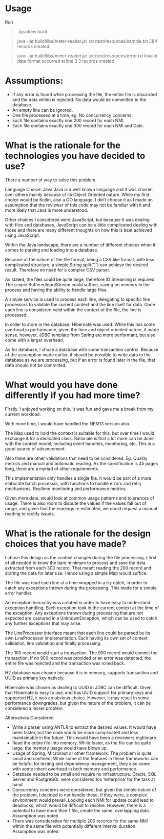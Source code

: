 # Usage

Run
> ./gradlew build

> java -jar build/libs/meter-reader.jar src/test/resources/sample.txt
384 records created.

> java -jar build/libs/meter-reader.jar src/test/resources/error.txt
Invalid date format occurred at line 3
0 records created.

# Assumptions:
- If any error is found while processing the file, the entire file is discarded and the data within is rejected. No data would be committed to the database.
- An empty line can be ignored.
- One file processed at a time, eg. No concurrency concerns.
- Each file contains exactly one 200 record for each NMI.
- Each file contains exactly one 300 record for each NMI and Date.

# What is the rationale for the technologies you have decided to use?
There a number of way to solve this problem. 

Language Choice: Java
Java is a well known language and it was chosen over others mainly because of its Object Oriented nature. While my first choice would be Kotlin, also a OO language, I did’t choose it as I made an assumption that the reviewer of this code may not be familiar with it and more likely that Java is more understood.

Other choices I considered were JavaScript, but because it was dealing with files and databases, JavaScript can be a little complicated dealing with those and there are many different thoughts on how this is best achieved using JavaScript.

Within the Java landscape, there are a number of different choices when it comes to parsing and loading into a database. 

Because of the nature of the file format, being a CSV like format, with less complicated structure, a simple String.split(“,”) can achieve the desired result. Therefore no need for a complex CSV parser.

As stated, the files could be quite large, therefore IO Streaming is required. The simple BufferedInputStream could suffice, saving on memory in the process and having the ability to handle large files.

A simple service is used to process each line, delegating to specific line processors to validate the current context and the line itself for data. Once each line is considered valid within the context of the file, the line is processed.

In order to store in the database, Hibernate was used. While this has some overhead in performance, given the time and object oriented nature, it made sense, however, JDBC template from Spring are more performant, but also come with a larger overhead.

As for database, I chose a database with some transaction control. Because of the assumption made earlier, it should be possible to write data to the database as we are processing, but if an error is found later in the file, that data should not be committed.

# What would you have done differently if you had more time?
Firstly, I enjoyed working on this. It was fun and gave me a break from my current workload.

With more time, I would have handled the NEM13 version also. 

The Map used to hold the context is suitable for this, but over time I would exchange it for a dedicated class. Rationale is that a lot more can be done with the context model, including event handlers, monitoring, etc. This is a good source of advancement.

Also there are other validations that need to be considered. Eg. Quality metrics and manual and automatic reading. As the specification is 45 pages long, there are a myriad of other requirements.

This implementation only handles a single file. It would be part of a more elaborate batch processor, with functions to handle errors and retry mechanisms. Realtime monitoring and performance metrics.

Given more data, would look at common usage patterns and tolerances of usage. There is also room to dispute the values if the values fall out of range, and given that the readings re estimated, we could request a manual reading to rectify issues.

# What is the rationale for the design choices that you have made?
I chose this design as the context changes during the file processing. I first of all needed to know the bare minimum to process and save the data extracted from each 300 record. That meant reading the 200 record and storing the data for later use. Hence using a simple Map would suffice. 

The file was read each line at a time wrapped in a try catch, in order to catch any exceptions thrown during the processing. This made for a simple error handler.

An exception hierarchy was created in order to have easy to understand exception handling. Each exception took in the current context at the time of the exception. Any exceptions thrown during processing that are not expected are captured in a UnknownException, which can be used to catch any further exceptions that may arise.

The LineProcessor interface meant that each line could be parsed by its own LineProcessor implementation. Each having its own set of context validation, line validation and finally processing.

The 100 record would start a transaction. The 900 record would commit the transaction. If no 900 record was provided or an error was detected, the entire file was rejected and the transaction was rolled back.

H2 database was chosen because it is in memory, supports transaction and UUID as primary key natively.

Hibernate was chosen as dealing to UUID in JDBC can be difficult. Given that Hibernate is easy to use, and has UUID support for primary keys and supported H2, it was an obvious choice. However, it may result in some performance downgrades, but given the nature of the problem, it can be considered a lesser problem.

Alternatives Considered
- Write a parser using ANTLR to extract the desired values. It would have been faster, but the code would be more complicated and less maintainable in the future. This would have been a reviewers nightmare.
- Read the entire file into memory. While faster, as the file can be quite large, the memory usage would have blown up.
- Usage of Spring, Micronaut or other framework. The problem is quite small and confined. While some of the features in these frameworks can be helpful for testing and dependency management, they also come with some inherit overhead in both memory and performance.
- Database needed to be small and require no infrastructure. Oracle, SQL Server and PostgreSQL were considered too ‘enterprise’ for the task at hand.
- Concurrency concerns were considered, but given the simple nature of the problem, I decided to not handle these. If they were, a complex environment would prevail. Locking each NMI for update could lead to deadlocks, which would be difficult to resolve. However, there is a potential to have more than 1 file, create the same, overlapping data. Assumption was noted.
- There was consideration for multiple 200 records for the same NMI within the same file with potentially different interval duration. Assumption was noted.